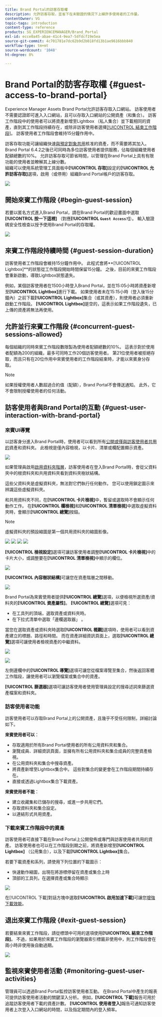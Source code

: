 ```yaml
---
title: Brand Portal的訪客存取權
description: 允許訪客存取，並省下在未驗證的情況下上線許多使用者的工作量。
contentOwner: VG
topic-tags: introduction
content-type: reference
products: SG_EXPERIENCEMANAGER/Brand_Portal
exl-id: ecce0a45-abae-41c4-9ea7-5dfdcf19e5ea
source-git-commit: 4c701781e7dc62b9d2b018fd13b1ae9616bbb840
workflow-type: tm+mt
source-wordcount: '1048'
ht-degree: 0%

---
```


# Brand Portal的訪客存取權 {#guest-access-to-brand-portal}

Experience Manager Assets Brand Portal允許訪客存取入口網站。 訪客使用者不需要認證即可進入入口網站，且可以存取入口網站的公開資產（和集合）。 訪客工作階段中的使用者可以將資產新增至Lightbox （私人集合）並下載相同的資產，直到其工作階段持續存在，或除非訪客使用者選擇[[!UICONTROL 結束工作階段]](#exit-guest-session)。 訪客使用者工作階段會維持15分鐘作用中。

訪客存取功能可讓組織快速[與預定對象共用](../using/brand-portal-sharing-folders.md#how-to-share-folders)核准的資產，而不需要將其加入。 Brand Portal 6.4.2之後已可同時為多位訪客使用者提供服務，佔每個組織使用者配額總數的10%。 允許訪客存取可節省時間，以管理在Brand Portal上具有有限功能的使用者並瞭解其上線分數。\
組織可以使用系統管理工具面板中&#x200B;**[!UICONTROL 存取]**&#x200B;設定的&#x200B;**[!UICONTROL 允許訪客存取]**&#x200B;選項，啟用（或停用）組織Brand Portal帳戶的訪客存取。

<!--
Comment Type: annotation
Last Modified By: mgulati
Last Modified Date: 2018-08-17T10:42:59.879-0400
Removed the first para: "AEM Assets Brand Portal allows public users to enter the portal anonymously and have restricted access to the allowed public resources as guests. Organization users with guest role need not seek access and authentication from administrators."
-->

![](assets/enable-guest-access.png)

## 開始來賓工作階段 {#begin-guest-session}

若要以匿名方式進入Brand Portal，請在Brand Portal的歡迎畫面中選取&#x200B;**[!UICONTROL 按一下這裡]** （對應&#x200B;**[!UICONTROL `Guest Access?`]**）。 輸入驗證碼安全性檢查以授予使用Brand Portal的存取權。

![](assets/bp-login-screen.png)

## 來賓工作階段持續時間 {#guest-session-duration}

訪客使用者工作階段會維持15分鐘作用中。
此程式會將**[!UICONTROL Lightbox]**&#x200B;的狀態從工作階段開始時間保留15分鐘。 之後，目前的來賓工作階段會重新啟動，導致Lightbox狀態遺失。

例如，某個訪客使用者在1500小時登入Brand Portal，並在15:05小時將資產新增至&#x200B;**[!UICONTROL Lightbox]**&#x200B;進行下載。 如果使用者未在15:15小時（登入後15分鐘內）之前下載&#x200B;**[!UICONTROL Lightbox]**&#x200B;集合（或其資產），則使用者必須重新啟動工作階段。 **[!UICONTROL Lightbox]**&#x200B;是空的，這表示如果工作階段遺失，已上傳的資產將無法再使用。

## 允許並行來賓工作階段 {#concurrent-guest-sessions-allowed}

每個組織的同時來賓工作階段數限製為使用者配額總數的10%。 這表示對於使用者配額為200的組織，最多可同時工作20個訪客使用者。 第21位使用者被拒絕存取，而且只有在20位作用中來賓使用者的工作階段結束時，才能以來賓身分存取。

>[!NOTE]
>
>如果授權使用者人數超過合約值（配額），Brand Portal不會傳送通知。 此外，它不會限制授權使用者的任何活動。

## 訪客使用者與Brand Portal的互動 {#guest-user-interaction-with-brand-portal}

### 來賓UI導覽

以訪客身分進入Brand Portal時，使用者可以看到所有[公開或僅與訪客使用者共用的](../using/brand-portal-sharing-folders.md#sharefolders)資產和資料夾。 此檢視是僅內容檢視，以卡片、清單或欄配置顯示資產。

![](assets/disabled-folder-hierarchy1.png)


如果管理員啟用[啟用資料夾階層](../using/brand-portal-general-configuration.md#main-pars-header-1621071021)，訪客使用者在登入Brand Portal時，會從父資料夾中的根資料夾和共用資料夾看到資料夾樹狀結構。

這些父資料夾是虛擬資料夾，無法對它們執行任何動作。 您可以使用鎖定圖示來辨識這些虛擬資料夾。

和共用資料夾不同，在&#x200B;**[!UICONTROL 卡片檢視]**&#x200B;中，暫留或選取時不會顯示任何動作工作。 在&#x200B;**[!UICONTROL 欄檢視]**&#x200B;和&#x200B;**[!UICONTROL 清單檢視]**&#x200B;中選取虛擬資料夾時，會顯示&#x200B;**[!UICONTROL 總覽]**&#x200B;按鈕。

>[!NOTE]
>
>虛擬資料夾的預設縮圖是第一個共用資料夾的縮圖影像。

![](assets/enabled-hierarchy1.png) ![](assets/hierarchy1-nonadmin.png) ![](assets/hierarchy-nonadmin.png) ![](assets/hierarchy2-nonadmin.png)

**[!UICONTROL 檢視設定]**&#x200B;選項可讓訪客使用者調整&#x200B;**[!UICONTROL 卡片檢視]**&#x200B;中的卡片大小，或調整要在&#x200B;**[!UICONTROL 清單檢視]**&#x200B;中顯示的欄位。

![](assets/nav-guest-user.png)

**[!UICONTROL 內容樹狀結構]**&#x200B;可讓您在資產階層之間移動。

![](assets/guest-login-ui.png)

Brand Portal為來賓使用者提供&#x200B;**[!UICONTROL 總覽]**&#x200B;選項，以便檢視所選資產/資料夾的&#x200B;**[!UICONTROL 資產屬性]**。 **[!UICONTROL 總覽]**&#x200B;選項可見：

* 在工具列的頂端，選取資產或資料夾時。
* 在下拉式清單中選取「邊欄選取器」 。

當您在選取資產或資料夾時選取&#x200B;**[!UICONTROL 概觀]**&#x200B;選項時，使用者可以看到資產建立的標題、路徑和時間。 而在資產詳細資訊頁面上，選取&#x200B;**[!UICONTROL 總覽]**&#x200B;選項可讓使用者檢視資產的中繼資料。

![](assets/overview-option-1.png)

![](assets/overview-rail-selector-1.png)

左側邊欄中的&#x200B;**[!UICONTROL 導覽]**&#x200B;選項可讓您從檔案導覽至集合，然後返回客體工作階段，讓使用者可以瀏覽檔案或集合中的資產。

**[!UICONTROL 篩選器]**&#x200B;選項可讓訪客使用者使用管理員設定的搜尋述詞來篩選資產檔案和資料夾。

### 訪客使用者功能

訪客使用者可以存取Brand Portal上的公開資產，且幾乎不受任何限制，詳細討論如下。

**來賓使用者可以**：

* 存取適用於所有Brand Portal使用者的所有公用資料夾和集合。
* 瀏覽成員、詳細資訊頁面，並擁有所有公用資料夾和集合成員的完整資產檢視。
* 在公用資料夾和集合中搜尋資產。
* 將資產新增至Lightbox集合中。 這些對集合的變更會在工作階段期間持續存在。
* 直接或透過Lightbox集合下載資產。

**來賓使用者不能**：

* 建立收藏集和已儲存的搜尋，或進一步共用它們。
* 存取資料夾和集合設定。
* 以連結形式共用資產。

### 下載來賓工作階段中的資產

訪客使用者可直接下載在Brand Portal上公開發佈或專門與訪客使用者共用的資產。 訪客使用者也可以在工作階段到期之前，將資產新增至&#x200B;**[!UICONTROL Lightbox]** （公用集合），以及下載&#x200B;**[!UICONTROL Lightbox]**&#x200B;集合。

若要下載資產和系列，請使用下列位置的下載圖示：

* 快速動作縮圖，出現在將游標停留在資產或集合上時
* 頂部的工具列，在選擇資產或集合時顯示

![](assets/download-on-guest.png)

在[!UICONTROL 下載]對話方塊中選取&#x200B;**[!UICONTROL 啟用加速下載]**&#x200B;可讓您[增強下載效能](../using/accelerated-download.md)。

## 退出來賓工作階段 {#exit-guest-session}

若要結束來賓工作階段，請從標頭中可用的選項使用&#x200B;**[!UICONTROL 結束工作階段]**。 不過，如果用於來賓工作階段的瀏覽器索引標籤非使用中，則工作階段會在兩小時非使用後自動過期。

![](assets/end-guest-session.png)

## 監視來賓使用者活動 {#monitoring-guest-user-activities}

管理員可以透過Brand Portal監控訪客使用者互動。 在Brand Portal中產生的報表可提供訪客使用者活動的關鍵深入分析。 例如，**[!UICONTROL 下載]**&#x200B;報告可用於追蹤訪客使用者下載的資產計數。 **[!UICONTROL 使用者登入]**&#x200B;報告可通知訪客使用者上次登入入口網站的時間，以及指定期間內的登入頻率。
